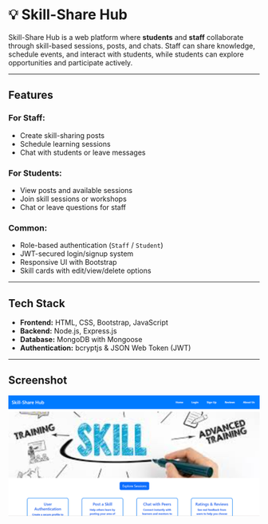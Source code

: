 # 💡 Skill-Share Hub

Skill-Share Hub is a web platform where **students** and **staff** collaborate through skill-based sessions, posts, and chats. Staff can share knowledge, schedule events, and interact with students, while students can explore opportunities and participate actively.

---

##  Features

###  For Staff:
- Create skill-sharing posts
- Schedule learning sessions
- Chat with students or leave messages

###  For Students:
- View posts and available sessions
- Join skill sessions or workshops
- Chat or leave questions for staff

###  Common:
- Role-based authentication (`Staff` / `Student`)
- JWT-secured login/signup system
- Responsive UI with Bootstrap
- Skill cards with edit/view/delete options

---

##  Tech Stack

- **Frontend:** HTML, CSS, Bootstrap, JavaScript
- **Backend:** Node.js, Express.js
- **Database:** MongoDB with Mongoose
- **Authentication:** bcryptjs & JSON Web Token (JWT)

---

## Screenshot
![Alt text](Web.png)



